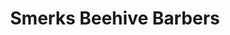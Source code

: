 ---
title: "Smerks Beehive Barbers"
url: /salt-lake-city/smerks-beehive-barbers/
shop: hairdresser
---